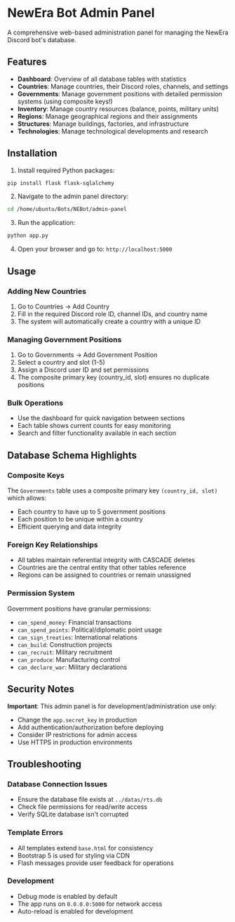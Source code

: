 # NewEra Bot Admin Panel

A comprehensive web-based administration panel for managing the NewEra Discord bot's database.

## Features

- **Dashboard**: Overview of all database tables with statistics
- **Countries**: Manage countries, their Discord roles, channels, and settings
- **Governments**: Manage government positions with detailed permission systems (using composite keys!)
- **Inventory**: Manage country resources (balance, points, military units)
- **Regions**: Manage geographical regions and their assignments
- **Structures**: Manage buildings, factories, and infrastructure
- **Technologies**: Manage technological developments and research

## Installation

1. Install required Python packages:
```bash
pip install flask flask-sqlalchemy
```

2. Navigate to the admin panel directory:
```bash
cd /home/ubuntu/Bots/NEBot/admin-panel
```

3. Run the application:
```bash
python app.py
```

4. Open your browser and go to: `http://localhost:5000`

## Usage

### Adding New Countries
1. Go to Countries → Add Country
2. Fill in the required Discord role ID, channel IDs, and country name
3. The system will automatically create a country with a unique ID

### Managing Government Positions
1. Go to Governments → Add Government Position  
2. Select a country and slot (1-5)
3. Assign a Discord user ID and set permissions
4. The composite primary key (country_id, slot) ensures no duplicate positions

### Bulk Operations
- Use the dashboard for quick navigation between sections
- Each table shows current counts for easy monitoring
- Search and filter functionality available in each section

## Database Schema Highlights

### Composite Keys
The `Governments` table uses a composite primary key `(country_id, slot)` which allows:
- Each country to have up to 5 government positions
- Each position to be unique within a country
- Efficient querying and data integrity

### Foreign Key Relationships
- All tables maintain referential integrity with CASCADE deletes
- Countries are the central entity that other tables reference
- Regions can be assigned to countries or remain unassigned

### Permission System
Government positions have granular permissions:
- `can_spend_money`: Financial transactions
- `can_spend_points`: Political/diplomatic point usage  
- `can_sign_treaties`: International relations
- `can_build`: Construction projects
- `can_recruit`: Military recruitment
- `can_produce`: Manufacturing control
- `can_declare_war`: Military declarations

## Security Notes

**Important**: This admin panel is for development/administration use only:
- Change the `app.secret_key` in production
- Add authentication/authorization before deploying
- Consider IP restrictions for admin access
- Use HTTPS in production environments

## Troubleshooting

### Database Connection Issues
- Ensure the database file exists at `../datas/rts.db`
- Check file permissions for read/write access
- Verify SQLite database isn't corrupted

### Template Errors
- All templates extend `base.html` for consistency
- Bootstrap 5 is used for styling via CDN
- Flash messages provide user feedback for operations

### Development
- Debug mode is enabled by default
- The app runs on `0.0.0.0:5000` for network access
- Auto-reload is enabled for development
